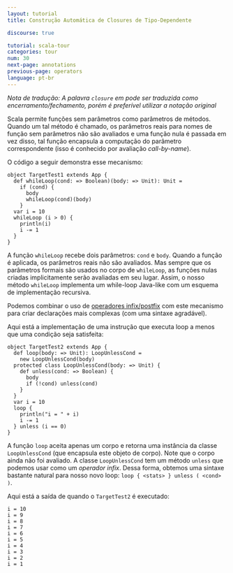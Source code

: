 ```yaml
---
layout: tutorial
title: Construção Automática de Closures de Tipo-Dependente

discourse: true

tutorial: scala-tour
categories: tour
num: 30
next-page: annotations
previous-page: operators
language: pt-br
---
```


_Nota de tradução: A palavra `closure` em pode ser traduzida como encerramento/fechamento, porém é preferível utilizar a notação original_

Scala permite funções sem parâmetros como parâmetros de métodos. Quando um tal método é chamado, os parâmetros reais para nomes de função sem parâmetros não são avaliados e uma função nula é passada em vez disso, tal função encapsula a computação do parâmetro correspondente (isso é conhecido por avaliação *call-by-name*).

O código a seguir demonstra esse mecanismo:

```tut
object TargetTest1 extends App {
  def whileLoop(cond: => Boolean)(body: => Unit): Unit =
    if (cond) {
      body
      whileLoop(cond)(body)
    }
  var i = 10
  whileLoop (i > 0) {
    println(i)
    i -= 1
  }
}
```

A função `whileLoop` recebe dois parâmetros: `cond` e `body`. Quando a função é aplicada, os parâmetros reais não são avaliados. Mas sempre que os parâmetros formais são usados no corpo de `whileLoop`, as funções nulas criadas implicitamente serão avaliadas em seu lugar. Assim, o nosso método `whileLoop` implementa um while-loop Java-like com um esquema de implementação recursiva.

Podemos combinar o uso de [operadores infix/postfix](operators.html) com este mecanismo para criar declarações mais complexas (com uma sintaxe agradável).

Aqui está a implementação de uma instrução que executa loop a menos que uma condição seja satisfeita:

```tut
object TargetTest2 extends App {
  def loop(body: => Unit): LoopUnlessCond =
    new LoopUnlessCond(body)
  protected class LoopUnlessCond(body: => Unit) {
    def unless(cond: => Boolean) {
      body
      if (!cond) unless(cond)
    }
  }
  var i = 10
  loop {
    println("i = " + i)
    i -= 1
  } unless (i == 0)
}
```

A função `loop` aceita apenas um corpo e retorna uma instância da classe` LoopUnlessCond` (que encapsula este objeto de corpo). Note que o corpo ainda não foi avaliado. A classe `LoopUnlessCond` tem um método `unless` que podemos usar como um *operador infix*. Dessa forma, obtemos uma sintaxe bastante natural para nosso novo loop: `loop { <stats> } unless ( <cond> )`.

Aqui está a saída de quando o `TargetTest2` é executado:

```
i = 10
i = 9
i = 8
i = 7
i = 6
i = 5
i = 4
i = 3
i = 2
i = 1
```
